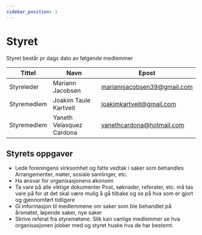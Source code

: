 ```yaml
---
sidebar_position: 1
---
```


# Styret
Styret består pr dags dato av følgende medlemmer

| Tittel      | Navn                      | Epost                       |
|-------------|---------------------------|-----------------------------|
| Styreleder  | Mariann Jacobsen   | mariannjacobsen39@gmail.com       |
| Styremedlem | Joakim Taule Kartveit     | joakimkartveit@gmail.com    |
| Styremedlem | Yaneth Velasquez  Cardona | yanethcardona@hotmail.com   |

## Styrets oppgaver
* Lede foreningens virksomhet og fatte vedtak i saker som behandles
Arrangementer, møter, sosiale samlinger, etc.
* Ha ansvar for organisasjonens økonomi
* Ta vare på alle viktige dokumenter
Post, søknader, referater, etc. må tas vare på for at det skal være mulig å gå tilbake og se på hva som er gjort og gjennomført tidligere
* Gi informasjon til medlemmene om saker som ble behandlet på årsmøtet, løpende saker, nye saker
* Skrive referat fra styremøtene. Slik kan vanlige medlemmer se hva organisasjonen jobber med og styret huske hva de har bestemt.
